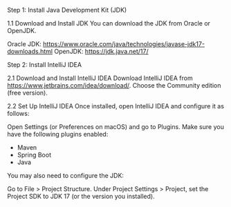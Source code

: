 Step 1: Install Java Development Kit (JDK)

1.1 Download and Install JDK
You can download the JDK from Oracle or OpenJDK.

Oracle JDK: https://www.oracle.com/java/technologies/javase-jdk17-downloads.html
OpenJDK: https://jdk.java.net/17/

Step 2: Install IntelliJ IDEA

2.1 Download and Install IntelliJ IDEA
Download IntelliJ IDEA from https://www.jetbrains.com/idea/download/.
Choose the Community edition (free version).

2.2 Set Up IntelliJ IDEA
Once installed, open IntelliJ IDEA and configure it as follows:

Open Settings (or Preferences on macOS) and go to Plugins.
Make sure you have the following plugins enabled:
- Maven
- Spring Boot
- Java
  
You may also need to configure the JDK:

Go to File > Project Structure.
Under Project Settings > Project, set the Project SDK to JDK 17 (or the version you installed).

